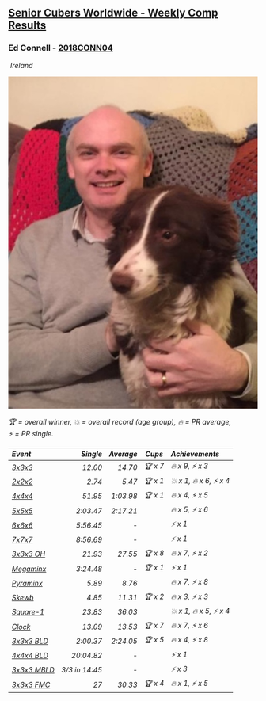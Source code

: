 <style>table {white-space: nowrap;}</style>
<link rel="stylesheet" type="text/css" href="/scw-comp/css/flags.css" />

## [Senior Cubers Worldwide - Weekly Comp Results](/scw-comp/results/)
### Ed Connell - [2018CONN04](https://www.worldcubeassociation.org/persons/2018CONN04)

<i class="flag flag-IE" />&nbsp;Ireland

![Ed Connell](1583010027.jpg)

<span style="white-space: nowrap;">🏆 = overall winner</span>, <span style="white-space: nowrap;">💥 = overall record (age group)</span>, <span style="white-space: nowrap;">🔥 = PR average</span>, <span style="white-space: nowrap;">⚡ = PR single</span>.

| Event | Single | Average | Cups | Achievements|
| :-- | --: | --: | :--: | :-- |
| [3x3x3](333.md) | 12.00 | 14.70 | 🏆 x 7 | 🔥 x 9, ⚡ x 3 |
| [2x2x2](222.md) | 2.74 | 5.47 | 🏆 x 1 | 💥 x 1, 🔥 x 6, ⚡ x 4 |
| [4x4x4](444.md) | 51.95 | 1:03.98 | 🏆 x 1 | 🔥 x 4, ⚡ x 5 |
| [5x5x5](555.md) | 2:03.47 | 2:17.21 |  | 🔥 x 5, ⚡ x 6 |
| [6x6x6](666.md) | 5:56.45 | - |  | ⚡ x 1 |
| [7x7x7](777.md) | 8:56.69 | - |  | ⚡ x 1 |
| [3x3x3 OH](333oh.md) | 21.93 | 27.55 | 🏆 x 8 | 🔥 x 7, ⚡ x 2 |
| [Megaminx](minx.md) | 3:24.48 | - | 🏆 x 1 | ⚡ x 1 |
| [Pyraminx](pyram.md) | 5.89 | 8.76 |  | 🔥 x 7, ⚡ x 8 |
| [Skewb](skewb.md) | 4.85 | 11.31 | 🏆 x 2 | 🔥 x 3, ⚡ x 3 |
| [Square-1](sq1.md) | 23.83 | 36.03 |  | 💥 x 1, 🔥 x 5, ⚡ x 4 |
| [Clock](clock.md) | 13.09 | 13.53 | 🏆 x 7 | 🔥 x 7, ⚡ x 6 |
| [3x3x3 BLD](333bf.md) | 2:00.37 | 2:24.05 | 🏆 x 5 | 🔥 x 4, ⚡ x 8 |
| [4x4x4 BLD](444bf.md) | 20:04.82 | - |  | ⚡ x 1 |
| [3x3x3 MBLD](333mbf.md) | 3/3 in 14:45 | - |  | ⚡ x 3 |
| [3x3x3 FMC](333fm.md) | 27 | 30.33 | 🏆 x 4 | 🔥 x 1, ⚡ x 5 |

<!-- Global site tag (gtag.js) - Google Analytics -->
<script async src="https://www.googletagmanager.com/gtag/js?id=UA-86348435-3"></script>
<script>window.dataLayer = window.dataLayer || []; function gtag() {dataLayer.push(arguments);} gtag('js', new Date()); gtag('config', 'UA-86348435-3');</script>
